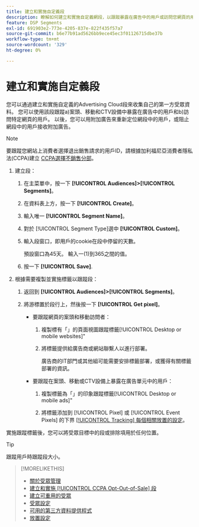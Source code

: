 ```yaml
---
title: 建立和實施自定義段
description: 瞭解如何建立和實施自定義網段，以跟蹤暴露在廣告中的用戶或訪問您網頁的用戶。
feature: DSP Segments
exl-id: 691903e2-773e-4205-837e-822f435f57a7
source-git-commit: b6e77b91ad5626bb9ece45ec3f01126715dbe37b
workflow-type: tm+mt
source-wordcount: '329'
ht-degree: 0%

---
```


# 建立和實施自定義段

您可以通過建立和實施自定義的Advertising Cloud段來收集自己的第一方受眾資料。 您可以使用該段跟蹤a)案頭、移動和CTV設備中暴露在廣告中的用戶和b)訪問特定網頁的用戶。 以後，您可以用附加廣告來重新定位網段中的用戶，或阻止網段中的用戶接收附加廣告。

>[!NOTE]
>
>要跟蹤您網站上消費者選擇退出銷售請求的用戶ID，請根據加利福尼亞消費者隱私法(CCPA)建立 [CCPA選擇不銷售分部](ccpa-opt-out-segment-create.md)。

1. 建立段：

   1. 在主菜單中，按一下 **[!UICONTROL Audiences]>[!UICONTROL Segments]**。

   1. 在資料表上方，按一下 **[!UICONTROL Create]**。

   1. 輸入唯一 **[!UICONTROL Segment Name]**。

   1. 對於 [!UICONTROL Segment Type]選中 **[!UICONTROL Custom]**。

   1. 輸入段窗口，即用戶的cookie在段中停留的天數。

      預設窗口為45天。 輸入一(1)到365之間的值。

   1. 按一下 **[!UICONTROL Save]**.

1. 根據需要複製並實施標籤以跟蹤段：

   1. 返回到 **[!UICONTROL Audiences]>[!UICONTROL Segments]**。

   2. 將游標置於段行上，然後按一下 **[!UICONTROL Get pixel]**。

      * 要跟蹤網頁的案頭和移動訪問者：

         1. 複製標有「」的頁面視圖跟蹤標籤[!UICONTROL Desktop or mobile websites]&quot;

         1. 將標籤提供給廣告商或網站聯繫人以進行部署。

            廣告商的IT部門或其他組可能需要安排標籤部署，或獲得有關標籤部署的資訊。
      * 要跟蹤在案頭、移動或CTV設備上暴露在廣告單元中的用戶：

         1. 複製標籤為「」的印象跟蹤標籤[!UICONTROL Desktop or mobile ads]&quot;

         1. 將標籤添加到 [!UICONTROL Pixel] 或 [!UICONTROL Event Pixels] 的下界 [[!UICONTROL Tracking] 每個相關放置的設定](/help/dsp/campaign-management/placements/placement-settings.html#placement-tracking)。


實施跟蹤標籤後，您可以將受眾目標中的段或排除項用於任何位置。

>[!TIP]
>
>跟蹤用戶時跟蹤段大小。

>[!MORELIKETHIS]
>
>* [關於受眾管理](audience-about.md)
>* [建立和實施 [!UICONTROL CCPA Opt-Out-of-Sale] 段](ccpa-opt-out-segment-create.md)
>* [建立可重用的受眾](reusable-audience-create.md)
>* [受眾設定](audience-settings.md)
>* [可用的第三方資料提供程式](third-party-data-providers.md)
>* [放置設定](/help/dsp/campaign-management/placements/placement-settings.md)

<!-- I'll add x-ref to ad settings later.-->
